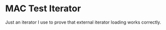 # MAC Test Iterator

Just an iterator I use to prove that external iterator loading works correctly.
